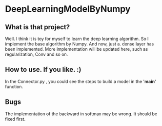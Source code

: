 # DeepLearningModelByNumpy

## What is that project?
Well. I think it is toy for myself to learn the deep learning algorithm. So I implement the base algorithm by Numpy.
And now, just a. dense layer has been implemented. More implementation will be updated here, such as regularization, Conv and so on.

## How to use.        If you like. :)   
In the Connector.py , you could see the steps to build a model in the '__main__' function.

## Bugs
The implementation of the backward in softmax may be wrong. It should be fixed first.
